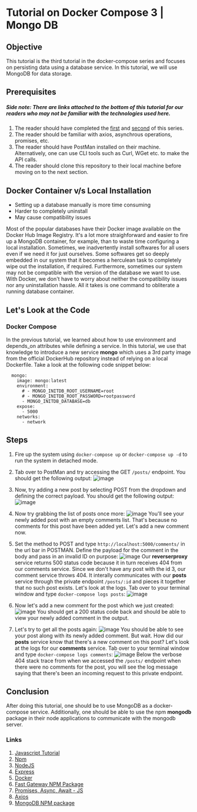 # Tutorial on Docker Compose 3 | Mongo DB

## Objective
This tutorial is the third tutorial in the docker-compose series and focuses on persisting data using a database service. In this tutorial, we will use MongoDB for data storage.
## Prerequisites
##### Side note: There are links attached to the bottom of this tutorial for our readers who may not be familiar with the technologies used here.
1. The reader should have completed the [first](https://github.com/scalable-web-systems/docker-compose-node) and [second](https://github.com/scalable-web-systems/docker-compose-gateway) of this series. 
2. The reader should be familiar with axios, asynchrous operations, promises, etc.
3. The reader should have PostMan installed on their machine. Alternatively, one can use CLI tools such as Curl, WGet etc. to make the API calls.
4. The reader should clone this repository to their local machine before moving on to the next section.

## Docker Container v/s Local Installation

* Setting up a database manually is more time consuming
* Harder to completely uninstall
* May cause compatibility issues

Most of the popular databases have their Docker image available on the Docker Hub Image Registry. It's a lot more straighforward and easier to fire up a MongoDB container, for example, than to waste time configuring a local installation. Sometimes, we inadvertently install softwares for all users even if we need it for just ourselves. Some softwares get so deeply embedded in our system that it becomes a herculean task to completely wipe out the installation, if required. Furthermore, sometimes our system may not be compatible with the version of the database we want to use. With Docker, we don't have to worry about neither the compatibility issues nor any uninstallation hassle. All it takes is one command to obliterate a running database container.

## Let's Look at the Code

### Docker Compose
In the previous tutorial, we learned about how to use environment and depends_on attributes while defining a service. In this tutorial, we use that knowledge to introduce a new service **mongo** which uses a 3rd party image from the official DockerHub repository instead of relying on a local Dockerfile. Take a look at the following code snippet below:

```
  mongo:
    image: mongo:latest
    environment:
      # - MONGO_INITDB_ROOT_USERNAME=root
      # - MONGO_INITDB_ROOT_PASSWORD=rootpassword
      - MONGO_INITDB_DATABASE=db
    expose:
      - 5000
    networks:
      - network
```

## Steps
1. Fire up the system using `docker-compose up` or `docker-compose up -d` to run the system in detached mode.
2. Tab over to PostMan and try accessing the GET `/posts/` endpoint. You should get the following output:
![image](https://user-images.githubusercontent.com/7733516/151725182-196c1c10-a0a9-415e-9c76-8a4b33a1fb35.png)
3. Now, try adding a new post by selecting POST from the dropdown and defining the correct payload. You should get the following output:
![image](https://user-images.githubusercontent.com/7733516/151725336-bf893511-9afb-4efe-909f-5c439286866c.png)
4. Now try grabbing the list of posts once more:
![image](https://user-images.githubusercontent.com/7733516/151725411-2f6fd61a-d7e3-40e0-b5a3-6f75c17789ac.png)
You'll see your newly added post with an empty comments list. That's because no comments for this post have been added yet. Let's add a new comment now.
5. Set the method to POST and type `http://localhost:5000/comments/` in the url bar in POSTMAN. Define the payload for the comment in the body and pass in an invalid ID on purpose:
![image](https://user-images.githubusercontent.com/7733516/151725570-0187a2ae-0cb6-48c0-bee0-6fb47f2d8694.png)
Our **reverserproxy** service returns 500 status code because it in turn receives 404 from our comments service. Since we don't have any post with the id 3, our comment service throws 404. It interally communicates with our **posts** service through the private endpoint `/posts/:id` and pieces it together that no such post exists. Let's look at the logs. Tab over to your terminal window and type `docker-compose logs posts`:
![image](https://user-images.githubusercontent.com/7733516/151725941-a8d78ab0-3150-4fcb-8d8b-7b473cd87102.png)

6. Now let's add a new comment for the post which we just created:
![image](https://user-images.githubusercontent.com/7733516/151725769-2e8f65a5-5c25-479d-af18-bde9f9b04854.png)
You should get a 200 status code back and should be able to view your newly added comment in the output.
7. Let's try to get all the posts again:
![image](https://user-images.githubusercontent.com/7733516/151725815-c55457f6-7f7f-406b-a381-dcff7aff381f.png)
You should be able to see your post along with its newly added comment. But wait. How did our **posts** service know that there's a new comment on this post? Let's look at the logs for our **comments** service. Tab over to your terminal window and type `docker-compose logs comments`:
![image](https://user-images.githubusercontent.com/7733516/151725978-390b0fc3-3511-4e4a-8396-b5243b9100c8.png)
Below the verbose 404 stack trace from when we accessed the `/posts/` endpoint when there were no comments for the post, you will see the log message saying that there's been an incoming request to this private endpoint.

## Conclusion
After doing this tutorial, one should be to use MongoDB as a docker-compose service. Additionally, one should be able to use the npm **mongodb** package in their node applications to communicate with the mongodb server. 
### Links
1. [Javascript Tutorial](https://www.w3schools.com/js/)
2. [Npm](https://www.npmjs.com/)
3. [NodeJS](https://nodejs.org/en/docs/)
4. [Express](https://expressjs.com/en/starter/hello-world.html)
5. [Docker](https://docs.docker.com/get-started/)
6. [Fast Gateway NPM Package](https://www.npmjs.com/package/fast-gateway)
7. [Promises, Async, Await - JS](https://javascript.info/async)
8. [Axios](https://github.com/axios/axios)
9. [MongoDB NPM package](https://www.npmjs.com/package/mongodb)


